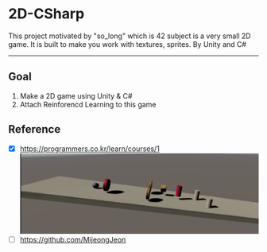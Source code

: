 # 2D-CSharp
This project motivated by "so_long" which is 42 subject is a very small 2D game. It is built to make you work with textures, sprites. By Unity and C#

---  
## Goal
1. Make a 2D game using Unity & C# 
2. Attach Reinforencd Learning to this game

## Reference
- [x] https://programmers.co.kr/learn/courses/1  
	![썸네일](/study/programmers/thumnail.png) 
- [ ] https://github.com/MijeongJeon